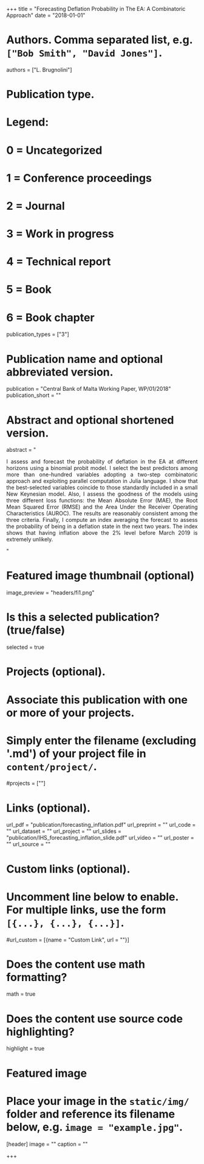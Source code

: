 +++
title = "Forecasting Deflation Probability in The EA: A Combinatoric Approach"
date = "2018-01-01"

# Authors. Comma separated list, e.g. `["Bob Smith", "David Jones"]`.
authors = ["L. Brugnolini"]

# Publication type.
# Legend:
# 0 = Uncategorized
# 1 = Conference proceedings
# 2 = Journal
# 3 = Work in progress
# 4 = Technical report
# 5 = Book
# 6 = Book chapter
publication_types = ["3"]

# Publication name and optional abbreviated version.
publication = "Central Bank of Malta Working Paper, WP/01/2018"
publication_short = ""

# Abstract and optional shortened version.
abstract = "<p style='text-align: justify;'> I assess and forecast the probability of deflation in the EA at different horizons using a binomial probit model. I select the best predictors among more than one-hundred variables adopting a two-step combinatoric approach and exploiting parallel computation in Julia language. I show that the best-selected variables coincide to those standardly included in a small New Keynesian model. Also, I assess the goodness of the models using three different loss functions: the Mean Absolute Error (MAE), the Root Mean Squared Error (RMSE) and the Area Under the Receiver Operating Characteristics (AUROC). The results are reasonably consistent among the three criteria. Finally, I compute an index averaging the forecast to assess the probability of being in a deflation state in the next two years. The index shows that having inflation above the 2% level before March 2019 is extremely unlikely.</p>"
# Featured image thumbnail (optional)
image_preview = "headers/fi1.png"

# Is this a selected publication? (true/false)
selected = true

# Projects (optional).
#   Associate this publication with one or more of your projects.
#   Simply enter the filename (excluding '.md') of your project file in `content/project/`.
#projects = [""]

# Links (optional).
url_pdf = "publication/forecasting_inflation.pdf"
url_preprint = ""
url_code = ""
url_dataset = ""
url_project = ""
url_slides = "publication/IHS_forecasting_inflation_slide.pdf"
url_video = ""
url_poster = ""
url_source = ""

# Custom links (optional).
#   Uncomment line below to enable. For multiple links, use the form `[{...}, {...}, {...}]`.
#url_custom = [{name = "Custom Link", url = ""}]

# Does the content use math formatting?
math = true

# Does the content use source code highlighting?
highlight = true

# Featured image
# Place your image in the `static/img/` folder and reference its filename below, e.g. `image = "example.jpg"`.
[header]
image = ""
caption = ""

+++

